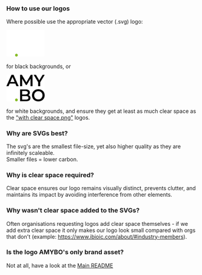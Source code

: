 ### How to use our logos
Where possible use the appropriate vector (.svg) logo:

<img src="AMYBO logo - white for very dark backgrounds.svg" style="width:20%;" alt="Logo for black backgrounds">

for black backgrounds, or

<img src="AMYBO logo - black for very light backgrounds.svg" style="width:20%;" alt="Logo for white backgrounds">

for white backgrounds, and ensure they get at least as much clear space as the ["with clear space.png"](AMYBO%20logo%20-%20black%20on%20white%20with%20clear%20space.png) logos.
### Why are SVGs best?
The svg's are the smallest file-size, yet also higher quality as they are infinitely scaleable.  
Smaller files = lower carbon.  
### Why is clear space required?
Clear space ensures our logo remains visually distinct, prevents clutter, and maintains its impact by avoiding interference from other elements.
### Why wasn't clear space added to the SVGs?
Often organisations requesting logos add clear space themselves - if we add extra clear space it only makes our logo look small compared with orgs that don't (example: https://www.ibioic.com/about/#industry-members).
### Is the logo AMYBO's only brand asset?
Not at all, have a look at the [Main README](../README.md)